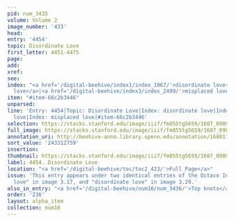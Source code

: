 ```yaml
---
pid: num_3435
volume: Volume 2
image_number: '433'
head:
entry: '4454'
topic: Disordinate Love
first_letter: 4451-4475
page:
add:
xref:
see:
index: "<a href='/digital-beehive/index1/index_1067/'>disordinate love</a>|<a href='/digital-beehive/index1/index_1067/'>disordinate
  love</a>|<a href='/digital-beehive/index3/index_2499/'>misplaced love</a>"
item: "#item-66c2b3446"
unparsed:
line: 'Entry: 4454|Topic: Disordinate Love|Index: disordinate love|Index: disordinate
  love|Index: misplaced love|#item-66c2b3446'
selection: https://stacks.stanford.edu/image/iiif/fm855tg5659/1607_0900/449,2759,2912,636/full/0/default.jpg
full_image: https://stacks.stanford.edu/image/iiif/fm855tg5659/1607_0900/full/full/0/default.jpg
annotation_uri: http://beehive-anno.library.upenn.edu/annotation/1680116911268
sort_value: '243312759'
insertion:
thumbnail: https://stacks.stanford.edu/image/iiif/fm855tg5659/1607_0900/449,2759,600,180/250,/0/default.jpg
label: 4454. Disordinate Love
location: "<a href='/digital-beehive/toc/toc2_423/'>Full Page</a>"
issue: 'This entry appears under two identical entries of the Octavo Index: "disordinate
  love" in image 3.17, and "disordinate love" in image 3.29.'
also_in_entry: "<a href='/digital-beehive/num10/num_3436/'>Top knots</a>"
order: '236'
layout: alpha_item
collection: num10
---
```

